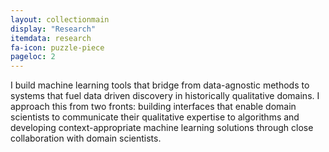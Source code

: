 ```yaml
---
layout: collectionmain
display: "Research"
itemdata: research
fa-icon: puzzle-piece
pageloc: 2
---
```


I build machine learning tools that bridge from data-agnostic methods to systems that fuel data driven discovery in historically qualitative domains. I approach this from two fronts: building interfaces that enable domain scientists to communicate their qualitative expertise to algorithms and developing context-appropriate machine learning solutions through close collaboration with domain scientists.
